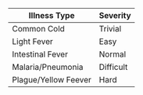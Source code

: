 | Illness Type                     | Severity                         |
|----------------------------------|----------------------------------|
| Common Cold                      | Trivial                          |
| Light Fever                      | Easy                             |
| Intestinal Fever                 | Normal                           |
| Malaria/Pneumonia                | Difficult                        |
| Plague/Yellow Feever             | Hard                             |


